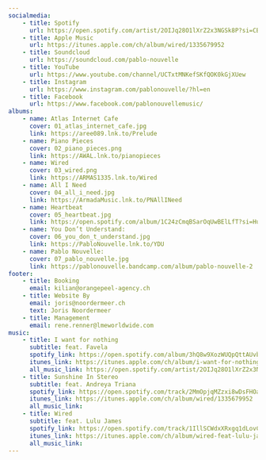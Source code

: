 ```yaml
---
socialmedia:
    - title: Spotify
      url: https://open.spotify.com/artist/2OIJq28O1lXrZ2x3NGSk8P?si=CByy8uzMQbWgOVOESWP-zg
    - title: Apple Music
      url: https://itunes.apple.com/ch/album/wired/1335679952
    - title: Soundcloud
      url: https://soundcloud.com/pablo-nouvelle
    - title: YouTube
      url: https://www.youtube.com/channel/UCTxtMNKefSKfQOK0kGjXUew
    - title: Instagram
      url: https://www.instagram.com/pablonouvelle/?hl=en
    - title: Facebook
      url: https://www.facebook.com/pablonouvellemusic/
albums: 
    - name: Atlas Internet Cafe
      cover: 01_atlas_internet_cafe.jpg
      link: https://aree089.lnk.to/Prelude
    - name: Piano Pieces
      cover: 02_piano_pieces.png
      link: https://AWAL.lnk.to/pianopieces
    - name: Wired
      cover: 03_wired.png
      link: https://ARMAS1335.lnk.to/Wired
    - name: All I Need
      cover: 04_all_i_need.jpg
      link: https://ArmadaMusic.lnk.to/PNAllINeed
    - name: Heartbeat
      cover: 05_heartbeat.jpg
      link: https://open.spotify.com/album/1C24zCmqBSarOqUwBElLfT?si=Hu-x1IPvRKSQ--uLKBJbDA
    - name: You Don’t Understand:
      cover: 06_you_don_t_understand.jpg
      link: https://PabloNouvelle.lnk.to/YDU
    - name: Pablo Nouvelle:
      cover: 07_pablo_nouvelle.jpg
      link: https://pablonouvelle.bandcamp.com/album/pablo-nouvelle-2
footer:
    - title: Booking
      email: kilian@orangepeel-agency.ch
    - title: Website By
      email: joris@noordermeer.ch
      text: Joris Noordermeer
    - title: Management
      email: rene.renner@lmeworldwide.com
music:
    - title: I want for nothing
      subtitle: feat. Favela
      spotify_link: https://open.spotify.com/album/3hQ8w9XozWUQpQttAUvbEa
      itunes_link: https://itunes.apple.com/ch/album/i-want-for-nothing-feat-favela-single/id1276654342
      all_music_link: https://open.spotify.com/artist/2OIJq28O1lXrZ2x3NGSk8P
    - title: Sunshine In Stereo
      subtitle: feat. Andreya Triana
      spotify_link: https://open.spotify.com/track/2MmOpjqMZzxi8wDsFHOaVs?si=byiKoKOTQ9a5LuhgNdcoyA
      itunes_link: https://itunes.apple.com/ch/album/wired/1335679952
      all_music_link:
    - title: Wired
      subtitle: feat. Lulu James
      spotify_link: https://open.spotify.com/track/1IllSCWdxXRxgq1dLovC3T
      itunes_link: https://itunes.apple.com/ch/album/wired-feat-lulu-james-single/1309528889
      all_music_link:
---
```

